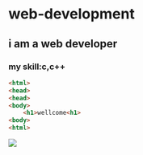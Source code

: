 # web-development
## i am a web developer
### my skill:c,c++
~~~html
<html>
<head>
<head>
<body>
    <h1>wellcome<h1>
<body>
<html>
~~~

  <img src="https://camo.githubusercontent.com/cae12fddd9d6982901d82580bdf321d81fb299141098ca1c2d4891870827bf17/68747470733a2f2f6d69726f2e6d656469756d2e636f6d2f6d61782f313336302f302a37513379765349765f7430696f4a2d5a2e676966">
